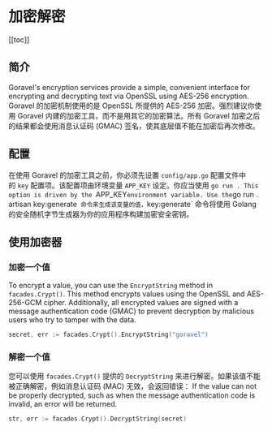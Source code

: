 # 加密解密

[[toc]]

## 简介

Goravel's encryption services provide a simple, convenient interface for encrypting and decrypting text via OpenSSL using AES-256 encryption. Goravel 的加密机制使用的是 OpenSSL 所提供的 AES-256 加密。强烈建议你使用 Goravel 内建的加密工具，而不是用其它的加密算法。所有 Goravel 加密之后的结果都会使用消息认证码 (GMAC) 签名，使其底层值不能在加密后再次修改。

## 配置

在使用 Goravel 的加密工具之前，你必须先设置 `config/app.go` 配置文件中的 `key` 配置项。该配置项由环境变量 `APP_KEY` 设定。你应当使用 `go run . This option is driven by the `APP_KEY`environment variable. Use the`go run . artisan key:generate` 命令来生成该变量的值，`key:generate\` 命令将使用 Golang 的安全随机字节生成器为你的应用程序构建加密安全密钥。

## 使用加密器

### 加密一个值

To encrypt a value, you can use the `EncryptString` method in `facades.Crypt()`. This method encrypts values using the OpenSSL and AES-256-GCM cipher. Additionally, all encrypted values are signed with a message authentication code (GMAC) to prevent decryption by malicious users who try to tamper with the data.

```go
secret, err := facades.Crypt().EncryptString("goravel")
```

### 解密一个值

您可以使用 `facades.Crypt()` 提供的 `DecryptString` 来进行解密。如果该值不能被正确解密，例如消息认证码 (MAC) 无效，会返回错误： If the value can not be properly decrypted, such as when the message authentication code is invalid, an error will be returned.

```go
str, err := facades.Crypt().DecryptString(secret)
```
